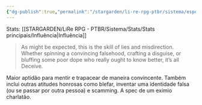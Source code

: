 ```yaml
---
{"dg-publish":true,"permalink":"/stargarden/li-re-rpg-ptbr/sistema/especializacoes/especializacoes-existentes/enganacao/","created":"2025-01-11T01:32:05.513-03:00","updated":"2025-01-12T02:34:32.053-03:00"}
---
```



Stats: [[STARGARDEN/LiRe RPG - PTBR/Sistema/Stats/Stats principais/Influência\|Influência]]

> As might be expected, this is the skill of lies and misdirection. Whether spinning a convincing falsehood, crafting a disguise, or bluffing some poor dope who really ought to know better, it’s all Deceive.

Maior aptidão para mentir e trapacear de maneira convincente. Também inclui outras atitudes honrosas como blefar, inventar uma identidade falsa (ou se passar por outra pessoa) e scamming. A spec de um exímio charlatão.